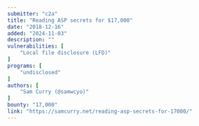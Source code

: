 ```yaml
---
submitter: "c2a"
title: "Reading ASP secrets for $17,000"
date: "2018-12-16"
added: "2024-11-03"
description: ""
vulnerabilities: [
    "Local file disclosure (LFD)"
]
programs: [
    "undisclosed"
]
authors: [
    "Sam Curry (@samwcyo)"
]
bounty: "17,000"
link: "https://samcurry.net/reading-asp-secrets-for-17000/"
---
```




